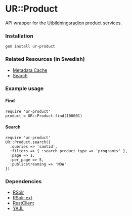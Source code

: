 # UR::Product

API wrapper for the [Utbildningsradion](http://ur.se) product services.

### Installation

    gem install ur-product

### Related Resources (in Swedish)

  * [Metadata Cache](http://metadata.ur.se)
  * [Search](http://services.ur.se/search)
  
### Example usage

#### Find
    require 'ur-product'
    product = UR::Product.find(100001)

#### Search
    require 'ur-product'
    UR::Product.search({
      :queries => 'samtid',
      :filters => { :search_product_type => 'programtv' },
      :page => 1,
      :per_page => 5,
      :publicstreaming => 'NOW'
    })

### Dependencies

 * [RSolr](http://github.com/mwmitchell/rsolr)
 * [RSolr-ext](http://github.com/mwmitchell/rsolr-ext)
 * [RestClient](http://github.com/archiloque/rest-client)
 * [YAJL](http://github.com/lloyd/yajl)
